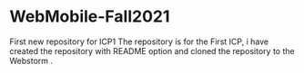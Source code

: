 # WebMobile-Fall2021
First new repository for ICP1 
The repository is for the First ICP, i have created the repository with README option and cloned the repository to the Webstorm .
